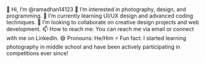 👋 Hi, I’m @ramadhan14123
👀 I’m interested in photography, design, and programming.
🌱 I’m currently learning UI/UX design and advanced coding techniques.
💞️ I’m looking to collaborate on creative design projects and web development.
📫 How to reach me: You can reach me via email or connect with me on LinkedIn.
😄 Pronouns: He/Him
⚡ Fun fact: I started learning photography in middle school and have been actively participating in competitions ever since!
